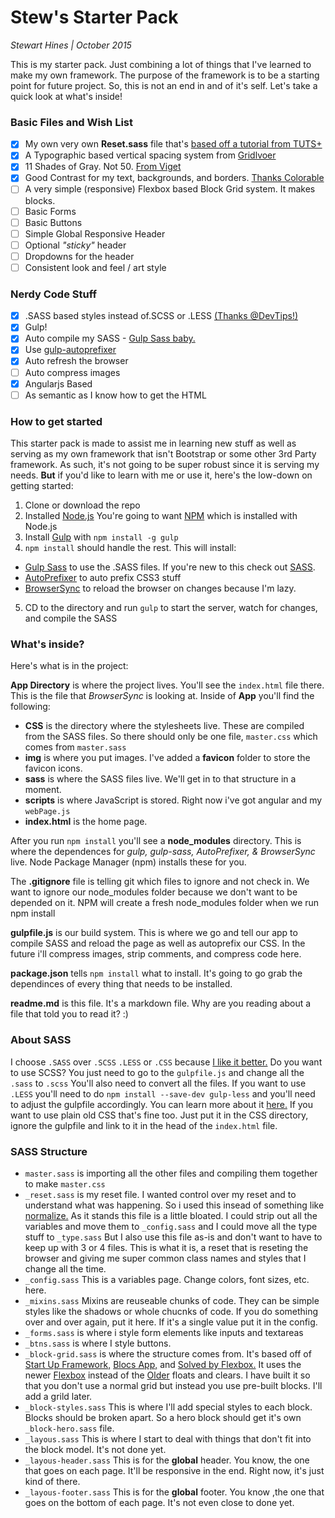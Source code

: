 # Stew's Starter Pack

*Stewart Hines | October 2015*

This is my starter pack. Just combining a lot of things that I've learned to make my own framework. The purpose of the framework is to be a starting point for future project. So, this is not an end in and of it's self. Let's take a quick look at what's inside!

### Basic Files and Wish List
- [x] My own very own **Reset.sass** file that's [based off a tutorial from TUTS+](http://code.tutsplus.com/tutorials/quick-tip-create-your-own-simple-resetcss-file--net-206)
- [x] A Typographic based vertical spacing system from [Gridlvoer](http://www.gridlover.net/app/)
- [x] 11 Shades of Gray. Not 50. [From Viget](https://viget.com/inspire/shades-of-gray-yes-really)
- [x] Good Contrast for my text, backgrounds, and borders. [Thanks Colorable](http://jxnblk.com/colorable/demos/text/)
- [ ] A very simple (responsive) Flexbox based Block Grid system. It makes blocks.
- [ ] Basic Forms
- [ ] Basic Buttons
- [ ] Simple Global Responsive Header
- [ ] Optional *"sticky"* header
- [ ] Dropdowns for the header
- [ ] Consistent look and feel / art style

### Nerdy Code Stuff
- [x] .SASS based styles instead of.SCSS or .LESS [(Thanks @DevTips!)](https://www.youtube.com/watch?v=-Z3qznaE9vc)
- [x] Gulp!
- [x] Auto compile my SASS - [Gulp Sass baby.](https://www.npmjs.com/package/gulp-sass)
- [x] Use [gulp-autoprefixer](https://www.npmjs.com/package/gulp-autoprefixer)
- [x] Auto refresh the browser
- [ ] Auto compress images
- [x] Angularjs Based
- [ ] As semantic as I know how to get the HTML

### How to get started

This starter pack is made to assist me in learning new stuff as well as serving as my own framework that isn't Bootstrap or some other 3rd Party framework. As such, it's not going to be super robust since it is serving my needs. **But** if you'd like to learn with me or use it, here's the low-down on getting started:

1. Clone or download the repo
2. Installed [Node.js](https://nodejs.org/en/) You're going to want [NPM](https://www.npmjs.com/) which is installed with Node.js
3. Install [Gulp](http://gulpjs.com/) with `npm install -g gulp`
4. `npm install` should handle the rest. This will install:
  - [Gulp Sass](https://www.npmjs.com/package/gulp-sass) to use the .SASS files. If you're new to this check out [SASS](http://sass-lang.com/).
  - [AutoPrefixer](https://www.npmjs.com/package/gulp-autoprefixer) to auto prefix CSS3 stuff
  - [BrowserSync](http://www.browsersync.io/docs/gulp/) to reload the browser on changes because I'm lazy.
5. CD to the directory and run `gulp` to start the server, watch for changes, and compile the SASS

### What's inside?

Here's what is in the project:

**App Directory** is where the project lives. You'll see the `index.html` file there. This is the file that *BrowserSync* is looking at. Inside of **App** you'll find the following:

- **CSS** is the directory where the stylesheets live. These are compiled from the SASS files. So there should only be one file, `master.css` which comes from `master.sass`
- **img** is where you put images. I've added a **favicon** folder to store the favicon icons.
- **sass** is where the SASS files live. We'll get in to that structure in a moment.
- **scripts** is where JavaScript is stored. Right now i've got angular and my `webPage.js`
- **index.html** is the home page.

After you run `npm install` you'll see a **node_modules** directory. This is where the dependences for *gulp, gulp-sass, AutoPrefixer, & BrowserSync* live. Node Package Manager (npm) installs these for you.

The **.gitignore** file is telling git which files to ignore and not check in. We want to ignore our node_modules folder because we don't want to be depended on it. NPM will create a fresh node_modules folder when we run npm install

**gulpfile.js** is our build system. This is where we go and tell our app to compile SASS and reload the page as well as autoprefix our CSS. In the future i'll compress images, strip comments, and compress code here.

**package.json** tells `npm install` what to install. It's going to go grab the dependinces of every thing that needs to be installed.

**readme.md** is this file. It's a markdown file. Why are you reading about a file that told you to read it? :)

### About SASS

I choose `.SASS` over `.SCSS` `.LESS` or `.CSS` because [I like it better.]((https://www.youtube.com/watch?v=-Z3qznaE9vc)) Do you want to use SCSS? You just need to go to the `gulpfile.js` and change all the `.sass` to `.scss` You'll also need to convert all the files. If you want to use `.LESS` you'll need to do `npm install --save-dev gulp-less` and you'll need to adjust the gulpfile accordingly. You can learn more about it [here.](https://www.npmjs.com/package/gulp-less) If you want to use plain old CSS that's fine too. Just put it in the CSS directory, ignore the gulpfile and link to it in the head of the `index.html` file.

### SASS Structure

- `master.sass` is importing all the other files and compiling them together to make `master.css`
- `_reset.sass` is my reset file. I wanted control over my reset and to understand what was happening. So i used this insead of something like [normalize.](https://necolas.github.io/normalize.css/) As it stands this file is a little bloated. I could strip out all the variables and move them to `_config.sass` and I could move all the type stuff to `_type.sass` But I also use this file as-is and don't want to have to keep up with 3 or 4 files. This is what it is, a reset that is reseting the browser and giving me super common class names and styles that I change all the time.
- `_config.sass` This is a variables page. Change colors, font sizes, etc. here.
- `_mixins.sass` Mixins are reuseable chunks of code. They can be simple styles like the shadows or whole chucnks of code. If you do something over and over again, put it here. If it's a single value put it in the config.
- `_forms.sass` is where i style form elements like inputs and textareas
- `_btns.sass` is where I style buttons.
- `_block-grid.sass` is where the structure comes from. It's based off of [Start Up Framework,](http://designmodo.com/startup/) [Blocs App,](http://blocsapp.com/) and [Solved by Flexbox.](https://philipwalton.github.io/solved-by-flexbox/) It uses the newer [Flexbox](https://css-tricks.com/snippets/css/a-guide-to-flexbox/) instead of the [Older](http://960.gs/) floats and clears. I have built it so that you don't use a normal grid but instead you use pre-built blocks. I'll add a grild later.
- `_block-styles.sass` This is where I'll add special styles to each block. Blocks should be broken apart. So a hero block should get it's own `_block-hero.sass` file.
- `_layous.sass` This is where I start to deal with things that don't fit into the block model. It's not done yet.
- `_layous-header.sass` This is for the **global** header. You know, the one that goes on each page. It'll be responsive in the end. Right now, it's just kind of there.
- `_layous-footer.sass` This is for the **global** footer. You know ,the one that goes on the bottom of each page. It's not even close to done yet.
